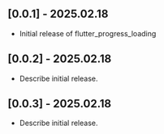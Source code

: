 ## [0.0.1] - 2025.02.18
- Initial release of flutter_progress_loading

## [0.0.2] - 2025.02.18
- Describe initial release. 

## [0.0.3] - 2025.02.18
- Describe initial release.